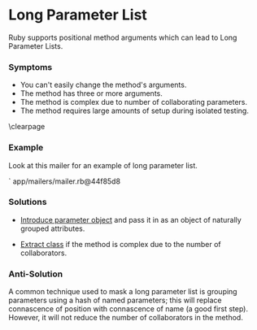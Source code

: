 # Long Parameter List

Ruby supports positional method arguments which can lead to Long Parameter
Lists.

### Symptoms

* You can't easily change the method's arguments.
* The method has three or more arguments.
* The method is complex due to number of collaborating parameters.
* The method requires large amounts of setup during isolated testing.

\clearpage

### Example

Look at this mailer for an example of long parameter list.

` app/mailers/mailer.rb@44f85d8

### Solutions

* [Introduce parameter object](#introduce-parameter-object) and pass it in as an
  object of naturally grouped attributes.

* [Extract class](#extract-class) if the method is complex due to the number of
  collaborators.

### Anti-Solution

A common technique used to mask a long parameter list is grouping parameters
using a hash of named parameters; this will replace connascence of position with
connascence of name (a good first step). However, it will not reduce the number
of collaborators in the method.